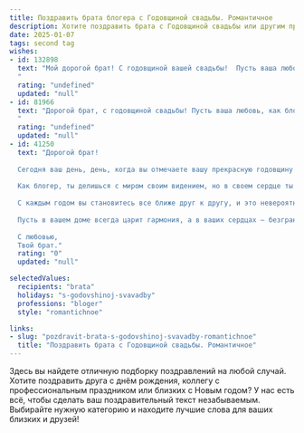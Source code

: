 ```yaml
---
title: Поздравить брата блогера с Годовщиной свадьбы. Романтичное
description: Хотите поздравить брата с Годовщиной свадьбы или другим праздником? Наш ИИ создаст незабываемое поздравление, а вы обязательно выделитесь среди других.  
date: 2025-01-07
tags: second tag
wishes:
- id: 132898
  text: "Мой дорогой брат! С годовщиной вашей свадьбы!  Пусть ваша любовь, яркая и неповторимая, как ваши блогерские истории, с каждым годом становится только сильнее и крепче. Желаю вам океан счастья, нескончаемый поток нежности и  безграничного доверия друг к другу. Пусть ваша семейная жизнь будет полна романтики, радостных моментов и ярких путешествий!  Будьте счастливы!
  "
  rating: "undefined"
  updated: "null"
- id: 81966
  text: "Дорогой брат, с годовщиной свадьбы! Пусть ваша любовь, как блог, который вы ведете,  с каждым днем ​​становится все интереснее, ярче и насыщеннее. Желаю вам бесконечного счастья, гармонии и вдохновения на долгие-долгие годы!
  "
  rating: "undefined"
  updated: "null"
- id: 41250
  text: "Дорогой брат!
  
  Сегодня ваш день, день, когда вы отмечаете вашу прекрасную годовщину свадьбы! Этот год прошел, наполненный любовью, счастьем и незабываемыми моментами, которые вы создали вместе.
  
  Как блогер, ты делишься с миром своим видением, но в своем сердце ты знаешь, что настоящая история любви — это ваша общая глава. Пусть каждая страница вашей жизни будет написана с теплотой и нежностью, а каждый новый день приносит вдохновение и радость.
  
  С каждым годом вы становитесь все ближе друг к другу, и это невероятно прекрасно. Желаю вам продолжать открывать друг друга заново, поддерживать и вдохновлять, делая ваши мечты реальностью.
  
  Пусть в вашем доме всегда царит гармония, а в ваших сердцах — безграничная любовь. С годовщиной вас, братья и сестры, впереди еще много лет счастья и совместных приключений!
  
  С любовью,
  Твой брат."
  rating: "0"
  updated: "null"

selectedValues:
  recipients: "brata"
  holidays: "s-godovshinoj-svavadby"
  professions: "bloger"
  style: "romantichnoe"

links:
- slug: "pozdravit-brata-s-godovshinoj-svavadby-romantichnoe"
  title: "Поздравить брата с Годовщиной свадьбы. Романтичное"
---
```


Здесь вы найдете отличную подборку поздравлений на любой случай. 
Хотите поздравить друга с днём рождения, коллегу с профессиональным праздником или близких с Новым годом? У нас есть всё, чтобы сделать ваш поздравительный текст незабываемым. Выбирайте нужную категорию и находите лучшие слова для ваших близких и друзей!
